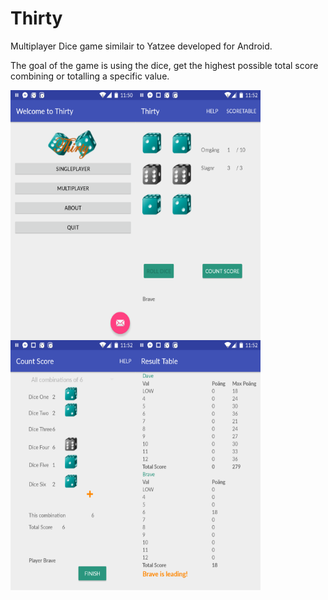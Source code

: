 # Thirty
Multiplayer Dice game similair to Yatzee developed for Android.

The goal of the game is using the dice, get the highest possible total score combining or totalling
a specific value.

<a href="url"><img src="https://github.com/davidhegardt/Thirty/blob/master/start.png" align="left" height="400" width="200" ></a>
<a href="url"><img src="https://github.com/davidhegardt/Thirty/blob/master/playscreen.png" align="left" height="400" width="200" ></a>
<a href="url"><img src="https://github.com/davidhegardt/Thirty/blob/master/scoring.png" align="left" height="400" width="200" ></a>
<a href="url"><img src="https://github.com/davidhegardt/Thirty/blob/master/result.png" align="left" height="400" width="200" ></a>



